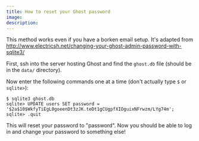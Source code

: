 ```yaml
---
title: How to reset your Ghost password
image: 
description: 
---
```


This method works even if you have a borken email setup. It's adapted from http://www.electricsh.net/changing-your-ghost-admin-password-with-sqlite3/

First, ssh into the server hosting Ghost and find the `ghost.db` file (should be in the `data/` directory).

Now enter the following commands one at a time (don't actually type `$` or `sqlite>`):

    $ sqlite3 ghost.db
    sqlite> UPDATE users SET password = '$2a$10$WkfyTiEgL0goeenDt3zJK.teDt1gCUgpfXIOguixNFrwzm/LYg74m';
    sqlite> .quit

This will reset your password to "password". Now you should be able to log in and change your password to something else!
